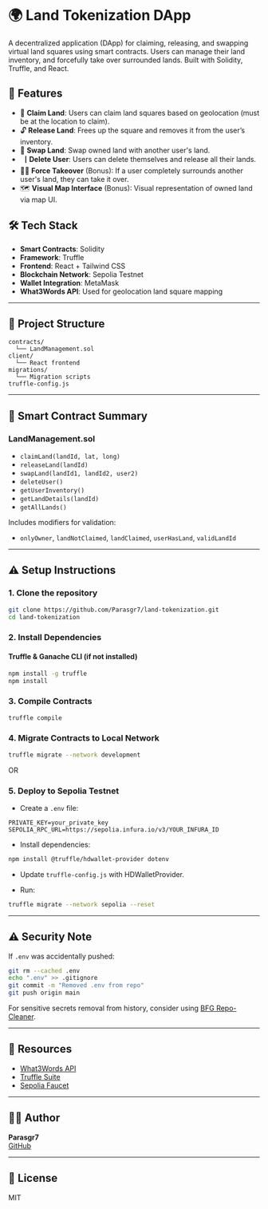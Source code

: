 # 🌍 Land Tokenization DApp

A decentralized application (DApp) for claiming, releasing, and swapping virtual land squares using smart contracts. Users can manage their land inventory, and forcefully take over surrounded lands. Built with Solidity, Truffle, and React.

## 🚀 Features

- 📍 **Claim Land**: Users can claim land squares based on geolocation (must be at the location to claim).
- 🔓 **Release Land**: Frees up the square and removes it from the user’s inventory.
- 🔁 **Swap Land**: Swap owned land with another user's land.
- 🭵 **Delete User**: Users can delete themselves and release all their lands.
- 🏴‍☠️ **Force Takeover** (Bonus): If a user completely surrounds another user's land, they can take it over.
- 🗺️ **Visual Map Interface** (Bonus): Visual representation of owned land via map UI.

## 🛠️ Tech Stack

- **Smart Contracts**: Solidity
- **Framework**: Truffle
- **Frontend**: React + Tailwind CSS
- **Blockchain Network**: Sepolia Testnet
- **Wallet Integration**: MetaMask
- **What3Words API**: Used for geolocation land square mapping

---

## 📂 Project Structure

```
contracts/
  └── LandManagement.sol
client/
  └── React frontend
migrations/
  └── Migration scripts
truffle-config.js
```

---

## 🧠 Smart Contract Summary

### LandManagement.sol

- `claimLand(landId, lat, long)`
- `releaseLand(landId)`
- `swapLand(landId1, landId2, user2)`
- `deleteUser()`
- `getUserInventory()`
- `getLandDetails(landId)`
- `getAllLands()`

Includes modifiers for validation:
- `onlyOwner`, `landNotClaimed`, `landClaimed`, `userHasLand`, `validLandId`

---

## ⚠️ Setup Instructions

### 1. Clone the repository

```bash
git clone https://github.com/Parasgr7/land-tokenization.git
cd land-tokenization
```

### 2. Install Dependencies

#### Truffle & Ganache CLI (if not installed)

```bash
npm install -g truffle
npm install
```

### 3. Compile Contracts

```bash
truffle compile
```

### 4. Migrate Contracts to Local Network

```bash
truffle migrate --network development
```

OR

### 5. Deploy to Sepolia Testnet

- Create a `.env` file:

```env
PRIVATE_KEY=your_private_key
SEPOLIA_RPC_URL=https://sepolia.infura.io/v3/YOUR_INFURA_ID
```

- Install dependencies:

```bash
npm install @truffle/hdwallet-provider dotenv
```

- Update `truffle-config.js` with HDWalletProvider.

- Run:

```bash
truffle migrate --network sepolia --reset
```

---

## ⚠️ Security Note

If `.env` was accidentally pushed:

```bash
git rm --cached .env
echo ".env" >> .gitignore
git commit -m "Removed .env from repo"
git push origin main
```

For sensitive secrets removal from history, consider using [BFG Repo-Cleaner](https://rtyley.github.io/bfg-repo-cleaner/).

---

## 🔗 Resources

- [What3Words API](https://what3words.com/products#map-api)
- [Truffle Suite](https://trufflesuite.com/)
- [Sepolia Faucet](https://sepoliafaucet.com/)

---

## 🧑‍💻 Author

**Parasgr7**  
[GitHub](https://github.com/Parasgr7)

---

## 📄 License

MIT

